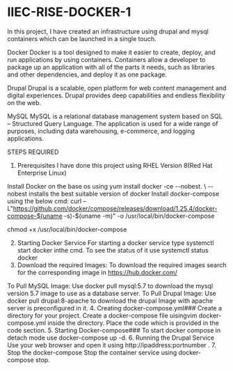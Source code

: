# IIEC-RISE-DOCKER-1

In this project, I have created an infrastructure using drupal and mysql containers which can be launched in a single touch.

Docker
Docker is a tool designed to make it easier to create, deploy, and run applications by using containers. Containers allow a developer to package up an application with all of the parts it needs, such as libraries and other dependencies, and deploy it as one package.

Drupal
Drupal is a scalable, open platform for web content management and digital experiences. Drupal provides deep capabilities and endless flexibility on the web.

MySQL
MySQL is a relational database management system based on SQL – Structured Query Language. The application is used for a wide range of purposes, including data warehousing, e-commerce, and logging applications.

STEPS REQUIRED
1. Prerequisites
I have done this project using RHEL Version 8(Red Hat Enterprise Linux)

Install Docker on the base os using yum install docker -ce --nobest. \ --nobest installs the best suitable version of docker
Install docker-compose using the below cmd:
curl –L"https://github.com/docker/compose/releases/download/1.25.4/docker-compose-$(uname -s)-$(uname -m)" -o /usr/local/bin/docker-compose

chmod +x /usr/local/bin/docker-compose

2. Starting Docker Service
For starting a docker service type systemctl start docker inthe cmd. To see the status of it use systemctl status docker
3. Download the required Images:
To download the required images search for the corresponding image in https://hub.docker.com/

To Pull MySQL Image: Use docker pull mysql:5.7 to download the mysql version 5.7 image to use as a database server.
To Pull Drupal Image: Use docker pull drupal:8-apache to download the drupal Image with apache server is preconfigured in it.
4. Creating docker-compose.yml###
Create a directory for your project.
Create a docker-compose file uisingvim docker-compose.yml inside the directory.
Place the code which is provided in the code section.
5. Starting Docker-compose###
To start docker compose in detach mode use docker-compose up -d.
6. Running the Drupal Service
Use your web browser and open it using http://ipaddress:portnumber .
7. Stop the docker-compose
Stop the container service using docker-compose stop.
